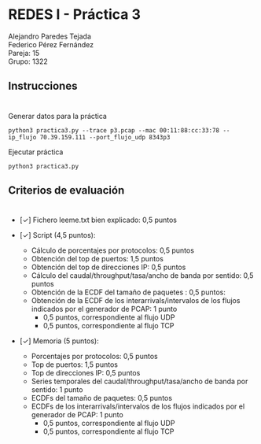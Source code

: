 # REDES I - Práctica 3
Alejandro Paredes Tejada  
Federico Pérez Fernández  
Pareja: 15  
Grupo: 1322

## Instrucciones
#
Generar datos para la práctica

    python3 practica3.py --trace p3.pcap --mac 00:11:88:cc:33:78 --ip_flujo 70.39.159.111 --port_flujo_udp 8343p3

Ejecutar práctica

    python3 practica3.py

## Criterios de evaluación
#
- [&check;] Fichero leeme.txt bien explicado: 0,5 puntos 

- [&check;] Script (4,5 puntos):
    - Cálculo de porcentajes por protocolos: 0,5 puntos
    - Obtención del top de puertos: 1,5 puntos
    - Obtención del top de direcciones IP: 0,5 puntos
    - Cálculo del caudal/throughput/tasa/ancho de banda por sentido: 0,5 puntos
    - Obtención de la ECDF del tamaño de paquetes : 0,5 puntos:
    - Obtención de la ECDF de los interarrivals/intervalos de los flujos indicados por el generador de PCAP: 1 punto
        - 0,5 puntos, correspondiente al flujo UDP
        - 0,5 puntos, correspondiente al flujo TCP

- [&check;] Memoria (5 puntos):
    - Porcentajes por protocolos: 0,5 puntos
    - Top de puertos: 1,5 puntos
    - Top de direcciones IP: 0,5 puntos
    - Series temporales del caudal/throughput/tasa/ancho de banda por sentido: 1 punto
    - ECDFs del tamaño de paquetes: 0,5 puntos
    - ECDFs de los interarrivals/intervalos de los flujos indicados por el generador de PCAP: 1 punto
        - 0,5 puntos, correspondiente al flujo UDP
        - 0,5 puntos, correspondiente al flujo TCP